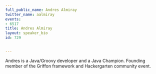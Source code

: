 ---
full_public_name: Andres Almiray
twitter_name: aalmiray
events:
- 6517
title: Andres Almiray
layout: speaker_bio
id: 729

---
Andres is a Java/Groovy developer and a Java Champion. Founding member of the Griffon framework and Hackergarten community event.